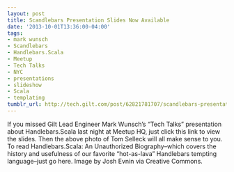 ```yaml
---
layout: post
title: Scandlebars Presentation Slides Now Available
date: '2013-10-01T13:36:00-04:00'
tags:
- mark wunsch
- Scandlebars
- Handlebars.Scala
- Meetup
- Tech Talks
- NYC
- presentations
- slideshow
- Scala
- templating
tumblr_url: http://tech.gilt.com/post/62821781707/scandlebars-presentation-slides-now-available
---
```



If you missed Gilt Lead Engineer Mark Wunsch’s “Tech Talks” presentation about Handlebars.Scala last night at Meetup HQ, just click this link to view the slides. Then the above photo of Tom Selleck will all make sense to you.
To read Handlebars.Scala: An Unauthorized Biography–which covers the history and usefulness of our favorite “hot-as-lava” Handlebars tempting language–just go here.
Image by Josh Evnin via Creative Commons.
